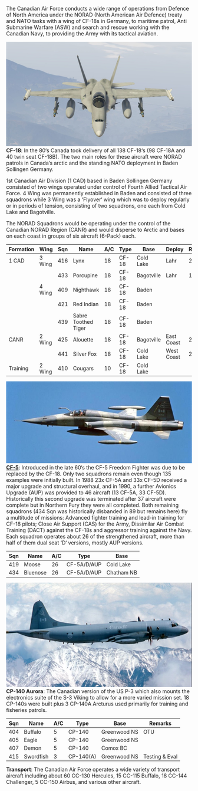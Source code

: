 The Canadian Air Force conducts a wide range of operations from Defence of North America under the NORAD (North American Air Defence) treaty and NATO tasks with a wing of CF-18s in Germany, to maritime patrol, Anti Submarine Warfare (ASW) and search and rescue working with the Canadian Navy, to providing the Army with its tactical aviation.

![](/assets/images/nato/ca/af/canada_air1.jpg)**CF-18**: In the 80‘s Canada took delivery of all 138 CF-18‘s (98 CF-18A and 40 twin seat CF-18B). The two main roles for these aircraft were NORAD patrols in Canada‘s arctic and the standing NATO deployment in Baden Sollingen Germany.

1st Canadian Air Division (1 CAD) based in Baden Sollingen Germany consisted of two wings operated under control of Fourth Allied Tactical Air Force. 4 Wing was permanently established in Baden and consisted of three squadrons while 3 Wing was a ‘Flyover‘ wing which was to deploy regularly or in periods of tension, consisting of two squadrons, one each from Cold Lake and Bagotville.

The NORAD Squadrons would be operating under the control of the Canadian NORAD Region (CANR) and would disperse to Arctic and bases on each coast in groups of six aircraft (6-Pack) each.

| Formation | Wing   | Sqn | Name                | A/C | Type  | Base       | Deploy     | Remarks |
| --------- | ------ | --- | ------------------- | --- | ----- | ---------- | ---------- | ------- |
| 1 CAD     | 3 Wing | 416 | Lynx                | 18  | CF-18 | Cold Lake  | Lahr       | 24 hrs  |
|           |        | 433 | Porcupine           | 18  | CF-18 | Bagotville | Lahr       | 18 hrs  |
|           | 4 Wing | 409 | Nighthawk           | 18  | CF-18 | Baden      |            |         |
|           |        | 421 | Red Indian          | 18  | CF-18 | Baden      |            |         |
|           |        | 439 | Sabre Toothed Tiger | 18  | CF-18 | Baden      |            |         |
| CANR      | 2 Wing | 425 | Alouette            | 18  | CF-18 | Bagotville | East Coast | 2 hrs   |
|           |        | 441 | Silver Fox          | 18  | CF-18 | Cold Lake  | West Coast | 2 hrs   |
| Training  | 2 Wing | 410 | Cougars             | 10  | CF-18 | Cold Lake  |            |         |

![](/assets/images/nato/ca/af/canada_air2.jpg)**[CF-5](http://www.joebaugher.com/usaf_fighters/f5_21.html)**: Introduced in the late 60‘s the CF-5 Freedom Fighter was due to be replaced by the CF-18. Only two squadrons remain even though 135 examples were initially built. In 1988 23x CF-5A and 33x CF-5D received a major upgrade and structural overhaul, and in 1990, a further Avionics Upgrade (AUP) was provided to 46 aircraft (13 CF-5A, 33 CF-5D). Historically this second upgrade was terminated after 37 aircraft were complete but in Northern Fury they were all completed. Both remaining squadrons (434 Sqn was historically disbanded in 89 but remains here) fly a multitude of missions: Advanced fighter training and lead-in training for CF-18 pilots; Close Air Support (CAS) for the Army, Dissimilar Air Combat Training (DACT) against the CF-18s and aggressor training against the Navy. Each squadron operates about 26 of the strengthened aircraft, more than half of them dual seat ‘D‘ versions, mostly AUP versions.

| Sqn | Name     | A/C | Type        | Base       |
| --- | -------- | --- | ----------- | ---------- |
| 419 | Moose    | 26  | CF-5A/D/AUP | Cold Lake  |
| 434 | Bluenose | 26  | CF-5A/D/AUP | Chatham NB |

![](/assets/images/nato/ca/af/canada_air3.jpg)**CP-140 Aurora**: The Canadian version of the US P-3 which also mounts the electronics suite of the S-3 Viking to allow for a more varied mission set. 18 CP-140s were built plus 3 CP-140A Arcturus used primarily for training and fisheries patrols.

| Sqn | Name      | A/C | Type      | Base         | Remarks        |
| --- | --------- | --- | --------- | ------------ | -------------- |
| 404 | Buffalo   | 5   | CP-140    | Greenwood NS | OTU            |
| 405 | Eagle     | 5   | CP-140    | Greenwood NS |                |
| 407 | Demon     | 5   | CP-140    | Comox BC     |                |
| 415 | Swordfish | 3   | CP-140(A) | Greenwood NS | Testing & Eval |

**Transport**: The Canadian Air Force operates a wide variety of transport aircraft including about 60 CC-130 Hercules, 15 CC-115 Buffalo, 18 CC-144 Challenger, 5 CC-150 Airbus, and various other aircraft.
